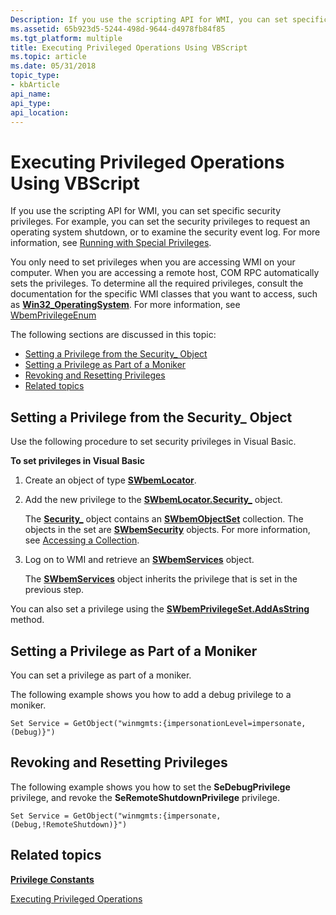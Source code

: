 ```yaml
---
Description: If you use the scripting API for WMI, you can set specific security privileges.
ms.assetid: 65b923d5-5244-498d-9644-d4978fb84f85
ms.tgt_platform: multiple
title: Executing Privileged Operations Using VBScript
ms.topic: article
ms.date: 05/31/2018
topic_type: 
- kbArticle
api_name: 
api_type: 
api_location: 
---
```


# Executing Privileged Operations Using VBScript

If you use the scripting API for WMI, you can set specific security privileges. For example, you can set the security privileges to request an operating system shutdown, or to examine the security event log. For more information, see [Running with Special Privileges](/windows/desktop/SecBP/running-with-special-privileges).

You only need to set privileges when you are accessing WMI on your computer. When you are accessing a remote host, COM RPC automatically sets the privileges. To determine all the required privileges, consult the documentation for the specific WMI classes that you want to access, such as [**Win32\_OperatingSystem**](/windows/desktop/CIMWin32Prov/win32-operatingsystem). For more information, see [WbemPrivilegeEnum](/windows/desktop/api/Wbemdisp/ne-wbemdisp-wbemprivilegeenum)

The following sections are discussed in this topic:

-   [Setting a Privilege from the Security\_ Object](/windows)
-   [Setting a Privilege as Part of a Moniker](#setting-a-privilege-as-part-of-a-moniker)
-   [Revoking and Resetting Privileges](#revoking-and-resetting-privileges)
-   [Related topics](#related-topics)

## Setting a Privilege from the Security\_ Object

Use the following procedure to set security privileges in Visual Basic.

**To set privileges in Visual Basic**

1.  Create an object of type [**SWbemLocator**](swbemlocator.md).
2.  Add the new privilege to the [**SWbemLocator.Security\_**](swbemlocator-security-.md) object.

    The [**Security\_**](swbemlocator-security-.md) object contains an [**SWbemObjectSet**](swbemobjectset.md) collection. The objects in the set are [**SWbemSecurity**](swbemsecurity.md) objects. For more information, see [Accessing a Collection](accessing-a-collection.md).

3.  Log on to WMI and retrieve an [**SWbemServices**](swbemservices.md) object.

    The [**SWbemServices**](swbemservices.md) object inherits the privilege that is set in the previous step.

You can also set a privilege using the [**SWbemPrivilegeSet.AddAsString**](swbemprivilegeset-addasstring.md) method.

## Setting a Privilege as Part of a Moniker

You can set a privilege as part of a moniker.

The following example shows you how to add a debug privilege to a moniker.


```VB
Set Service = GetObject("winmgmts:{impersonationLevel=impersonate, (Debug)}")
```



## Revoking and Resetting Privileges

The following example shows you how to set the **SeDebugPrivilege** privilege, and revoke the **SeRemoteShutdownPrivilege** privilege.


```VB
Set Service = GetObject("winmgmts:{impersonate,(Debug,!RemoteShutdown)}")
```



## Related topics

<dl> <dt>

[**Privilege Constants**](privilege-constants.md)
</dt> <dt>

[Executing Privileged Operations](executing-privileged-operations.md)
</dt> </dl>

 

 